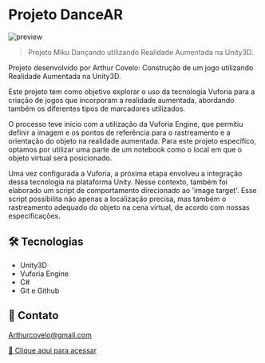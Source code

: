 # Projeto DanceAR

![preview](./.github/2.gif)

> Projeto Miku Dançando utilizando Realidade Aumentada na Unity3D.

Projeto desenvolvido por Arthur Covelo: Construção de um jogo utilizando Realidade Aumentada na Unity3D.

Este projeto tem como objetivo explorar o uso da tecnologia Vuforia para a criação de jogos que incorporam a realidade aumentada, abordando também os diferentes tipos de marcadores utilizados.

O processo teve início com a utilização da Vuforia Engine, que permitiu definir a imagem e os pontos de referência para o rastreamento e a orientação do objeto na realidade aumentada. Para este projeto específico, optamos por utilizar uma parte de um notebook como o local em que o objeto virtual será posicionado.

Uma vez configurada a Vuforia, a próxima etapa envolveu a integração dessa tecnologia na plataforma Unity. Nesse contexto, também foi elaborado um script de comportamento direcionado ao 'image target'. Esse script possibilita não apenas a localização precisa, mas também o rastreamento adequado do objeto na cena virtual, de acordo com nossas especificações.

## 🛠 Tecnologias

- Unity3D
- Vuforia Engine
- C#
- Git e Github

## 🖤 Contato

Arthurcovelo@gmail.com

[🔗 Clique aqui para acessar](https://arthurcovelo.github.io/ProjetoWeb_Profile/)
